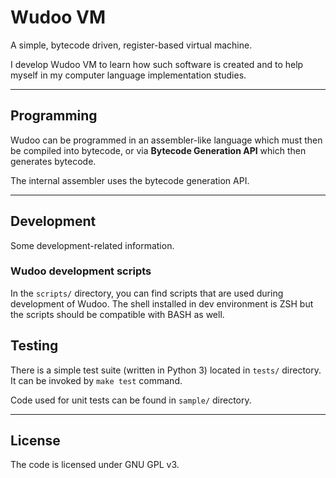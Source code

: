 # Wudoo VM

A simple, bytecode driven, register-based virtual machine.

I develop Wudoo VM to learn how such software is created and
to help myself in my computer language implementation studies.

----

## Programming

Wudoo can be programmed in an assembler-like language which must then be compiled into bytecode, or
via  **Bytecode Generation API** which then generates bytecode.

The internal assembler uses the bytecode generation API.


----

## Development

Some development-related information.


### Wudoo development scripts

In the `scripts/` directory, you can find scripts that are used during development of Wudoo.
The shell installed in dev environment is ZSH but the scripts should be compatible with BASH as well.


## Testing

There is a simple test suite (written in Python 3) located in `tests/` directory.
It can be invoked by `make test` command.

Code used for unit tests can be found in `sample/` directory.


----

## License

The code is licensed under GNU GPL v3.
